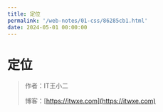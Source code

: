 ```yaml
---
title: 定位
permalink: '/web-notes/01-css/86285cb1.html'
date: 2024-05-01 00:00:00
---
```


# 定位

> 作者：IT王小二
>
> 博客：[https://itwxe.com](https://itwxe.com)